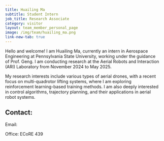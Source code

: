 ```yaml
---
title: Huailing Ma
subtitle: Student Intern
job_title: Research Associate
category: visitor
layout: team_member_personal_page
image: /img/team/huailing_ma.png
link-new-tab: true
---
```


Hello and welcome! I am Huailing Ma, currently an intern in Aerospace Engineering at Pennsylvania State University, working under the guidance of Prof. Geng. I am conducting research at the Aerial Robots and Interaction (ARI) Laboratory from November 2024 to May 2025.

My research interests include various types of aerial drones, with a recent focus on multi-quadrotor lifting systems, where I am exploring reinforcement learning-based training methods. I am also deeply interested in control algorithms, trajectory planning, and their applications in aerial robot systems.



## Contact: ##

Email: []()

Office: ECoRE 439
